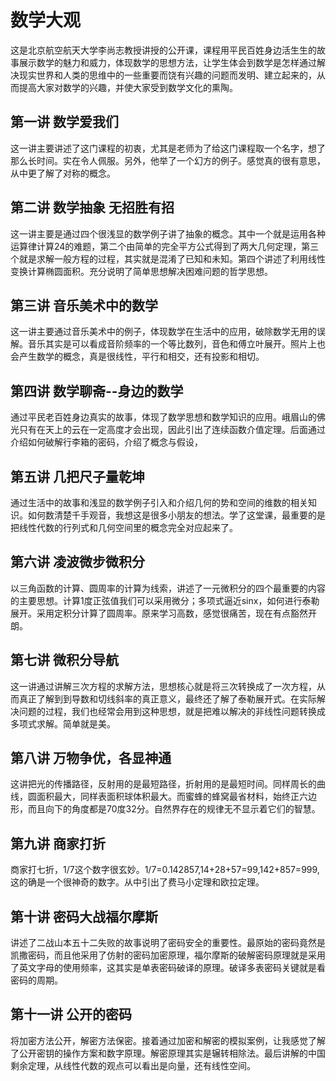 # 数学大观

这是北京航空航天大学李尚志教授讲授的公开课，课程用平民百姓身边活生生的故事展示数学的魅力和威力，体现数学的思想方法，让学生体会到数学是怎样通过解决现实世界和人类的思维中的一些重要而饶有兴趣的问题而发明、建立起来的，从而提高大家对数学的兴趣，并使大家受到数学文化的熏陶。

## 第一讲 数学爱我们

这一讲主要讲述了这门课程的初衷，尤其是老师为了给这门课程取一个名字，想了那么长时间。实在令人佩服。另外，他举了一个幻方的例子。感觉真的很有意思，从中更了解了对称的概念。

## 第二讲 数学抽象 无招胜有招

这一讲主要是通过四个很浅显的数学例子讲了抽象的概念。其中一个就是运用各种运算律计算24的难题，第二个由简单的完全平方公式得到了两大几何定理，第三个就是求解一般方程的过程，其实就是混淆了已知和未知。第四个讲述了利用线性变换计算椭圆面积。充分说明了简单思想解决困难问题的哲学思想。

## 第三讲 音乐美术中的数学

这一讲主要通过音乐美术中的例子，体现数学在生活中的应用，破除数学无用的误解。音乐其实是可以看成音阶频率的一个等比数列，音色和傅立叶展开。照片上也会产生数学的概念，真是很线性，平行和相交，还有投影和相切。

## 第四讲 数学聊斋--身边的数学

通过平民老百姓身边真实的故事，体现了数学思想和数学知识的应用。峨眉山的佛光只有在天上的云在一定高度才会出现，因此引出了连续函数介值定理。后面通过介绍如何破解行李箱的密码，介绍了概念与假设，

## 第五讲 几把尺子量乾坤

通过生活中的故事和浅显的数学例子引入和介绍几何的势和空间的维数的相关知识。如何数清楚千手观音，我想这是很多小朋友的想法。学了这堂课，最重要的是把线性代数的行列式和几何空间里的概念完全对应起来了。

## 第六讲  凌波微步微积分

以三角函数的计算、圆周率的计算为线索，讲述了一元微积分的四个最重要的内容的主要思想。计算1度正弦值我们可以采用微分；多项式逼近sinx，如何进行泰勒展开。采用定积分计算了圆周率。原来学习高数，感觉很痛苦，现在有点豁然开朗。

## 第七讲 微积分导航

这一讲通过讲解三次方程的求解方法，思想核心就是将三次转换成了一次方程，从而真正了解到到导数和切线斜率的真正意义，最终还了解了泰勒展开式。在实际解决问题的过程，我们也经常会用到这种思想，就是把难以解决的非线性问题转换成多项式求解。简单就是美。
 
## 第八讲 万物争优，各显神通

这讲把光的传播路径，反射用的是最短路径，折射用的是最短时间。同样周长的曲线，圆面积最大，同样表面积球体积最大。而蜜蜂的蜂窝最省材料，始终正六边形，而且向下的角度都是70度32分。自然界存在的规律无不显示着它们的智慧。
 
## 第九讲 商家打折
 
商家打七折，1/7这个数字很玄妙。1/7=0.142857,14+28+57=99,142+857=999,这的确是一个很神奇的数字。从中引出了费马小定理和欧拉定理。

## 第十讲 密码大战福尔摩斯

讲述了二战山本五十二失败的故事说明了密码安全的重要性。最原始的密码竟然是凯撒密码，而且他采用了仿射的密码加密原理，福尔摩斯的破解密码原理就是采用了英文字母的使用频率，这其实是单表密码破译的原理。破译多表密码关键就是看密码的周期。

## 第十一讲 公开的密码

将加密方法公开，解密方法保密。接着通过加密和解密的模拟案例，让我感觉了解了公开密钥的操作方案和数字原理。解密原理其实是辗转相除法。最后讲解的中国剩余定理，从线性代数的观点可以看出是向量，还有线性空间。